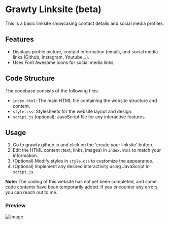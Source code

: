 # Grawty Linksite (beta)

This is a basic linksite showcasing contact details and social media profiles.

## Features

- Displays profile picture, contact information (email), and social media links (Github, Instagram, Youtube...).
- Uses Font Awesome icons for social media links.

## Code Structure

The codebase consists of the following files:

- `index.html`: The main HTML file containing the website structure and content.
- `style.css`: Stylesheets for the website layout and design.
- `script.js` (optional): JavaScript file for any interactive features.

## Usage

1. Go to grawty.github.io and click on the 'create your linksite' button.
2. Edit the HTML content (text, links, images) in `index.html` to match your information.
3. (Optional) Modify styles in `style.css` to customize the appearance.
4. (Optional) Implement any desired interactivity using JavaScript in `script.js`.


**Note:** The coding of this website has not yet been completed, and some code contents have been temporarily added. If you encounter any errors, you can reach out to me.

### Preview
![image](https://github.com/Grawty/grawty.github.io/assets/65622081/3ab04e15-6873-405e-b0b9-64652848306a)
